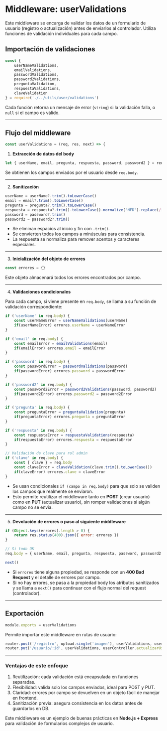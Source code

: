 # Middleware: userValidations

Este middleware se encarga de validar los datos de un formulario de usuario (registro o actualización) antes de enviarlos al controlador. Utiliza funciones de validación individuales para cada campo.

## Importación de validaciones

```javascript
const {
    userNameValidations,
    emailValidations,
    passwordValidations,
    password2Validations,
    preguntaValidation,
    respuestaValidations,
    claveValidation
} = require('./../utils/user/validations')
```

Cada función retorna un mensaje de error (`string`) si la validación falla, o `null` si el campo es válido.

---

## Flujo del middleware

```javascript
const userValidations = (req, res, next) => {
```

1. **Extracción de datos del body**

```javascript
let { userName, email, pregunta, respuesta, password, password2 } = req.body
```

Se obtienen los campos enviados por el usuario desde `req.body`.

---

2. **Sanitización**

```javascript
userName = userName?.trim().toLowerCase()
email = email?.trim().toLowerCase()
pregunta = pregunta?.trim().toLowerCase()
respuesta = respuesta?.trim().toLowerCase().normalize("NFD").replace(/[̀-\u036f]/g, "")
password = password?.trim()
password2 = password2?.trim()
```

- Se eliminan espacios al inicio y fin con `.trim()`.
- Se convierten todos los campos a minúsculas para consistencia.
- La respuesta se normaliza para remover acentos y caracteres especiales.

---

3. **Inicialización del objeto de errores**

```javascript
const errores = {}
```

Este objeto almacenará todos los errores encontrados por campo.

---

4. **Validaciones condicionales**

Para cada campo, si viene presente en `req.body`, se llama a su función de validación correspondiente:

```javascript
if ('userName' in req.body) {
    const userNameError = userNameValidations(userName)
    if(userNameError) errores.userName = userNameError
}

if ('email' in req.body) {
    const emailError = emailValidations(email)
    if(emailError) errores.email = emailError
}

if ('password' in req.body) {
    const passwordError = passwordValidations(password)
    if(passwordError) errores.password = passwordError
}

if ('password2' in req.body) {
    const password2Error = password2Validations(password, password2)
    if(password2Error) errores.password2 = password2Error
}

if ('pregunta' in req.body) {
    const preguntaError = preguntaValidation(pregunta)
    if(preguntaError) errores.pregunta = preguntaError
}

if ('respuesta' in req.body) {
    const respuestaError = respuestaValidations(respuesta)
    if(respuestaError) errores.respuesta = respuestaError
}

// Validación de clave para rol admin
if ('clave' in req.body) {
    const { clave } = req.body
    const claveError = claveValidation(clave.trim().toLowerCase())
    if(claveError) errores.clave = claveError
}
```

- Se usan condicionales `if (campo in req.body)` para que solo se validen los campos que realmente se enviaron.
- Esto permite reutilizar el middleware tanto en **POST** (crear usuario) como en **PUT** (actualizar usuario), sin romper validaciones si algún campo no se envía.

---

5. **Devolución de errores o paso al siguiente middleware**

```javascript
if (Object.keys(errores).length > 0) {
    return res.status(400).json({ error: errores })
}

// Si todo OK
req.body = { userName, email, pregunta, respuesta, password, password2 }

next()
```

- Si `errores` tiene alguna propiedad, se responde con un **400 Bad Request** y el detalle de errores por campo.
- Si no hay errores, se pasa a la propiedad body los atributos sanitizados y se llama a `next()` para continuar con el flujo normal del request (controlador).

---

## Exportación

```javascript
module.exports = userValidations
```

Permite importar este middleware en rutas de usuario:

```javascript
router.post('/registro', upload.single('imagen'), userValidations, userController.crearUser)
router.put('/usuario/:id', userValidations, userController.actualizarUser)
```

---

### Ventajas de este enfoque

1. Reutilización: cada validación está encapsulada en funciones separadas.
2. Flexibilidad: valida solo los campos enviados, ideal para POST y PUT.
3. Claridad: errores por campo se devuelven en un objeto fácil de manejar en frontend.
4. Sanitización previa: asegura consistencia en los datos antes de guardarlos en DB.

Este middleware es un ejemplo de buenas prácticas en **Node.js + Express** para validación de formularios complejos de usuario.